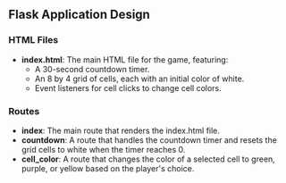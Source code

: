 ## Flask Application Design

### HTML Files
- **index.html**: The main HTML file for the game, featuring:
  - A 30-second countdown timer.
  - An 8 by 4 grid of cells, each with an initial color of white.
  - Event listeners for cell clicks to change cell colors.

### Routes
- **index**: The main route that renders the index.html file.
- **countdown**: A route that handles the countdown timer and resets the grid cells to white when the timer reaches 0.
- **cell_color**: A route that changes the color of a selected cell to green, purple, or yellow based on the player's choice.